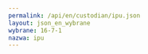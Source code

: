 ```yaml
---
permalink: /api/en/custodian/ipu.json
layout: json_en_wybrane
wybrane: 16-7-1
nazwa: ipu
---
```

